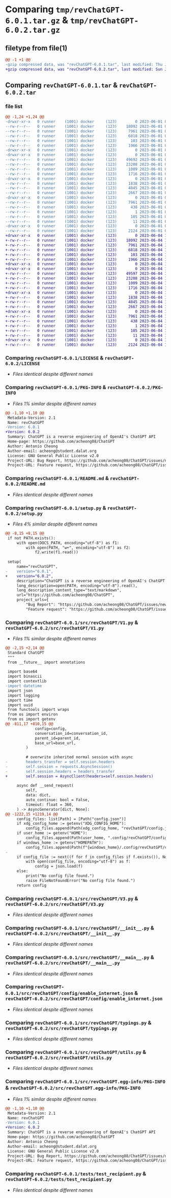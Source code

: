 # Comparing `tmp/revChatGPT-6.0.1.tar.gz` & `tmp/revChatGPT-6.0.2.tar.gz`

## filetype from file(1)

```diff
@@ -1 +1 @@
-gzip compressed data, was "revChatGPT-6.0.1.tar", last modified: Thu Jun  1 08:11:30 2023, max compression
+gzip compressed data, was "revChatGPT-6.0.2.tar", last modified: Sun Jun  4 10:39:34 2023, max compression
```

## Comparing `revChatGPT-6.0.1.tar` & `revChatGPT-6.0.2.tar`

### file list

```diff
@@ -1,24 +1,24 @@
-drwxr-xr-x   0 runner    (1001) docker     (123)        0 2023-06-01 08:11:30.650598 revChatGPT-6.0.1/
--rw-r--r--   0 runner    (1001) docker     (123)    18092 2023-06-01 08:11:00.000000 revChatGPT-6.0.1/LICENSE
--rw-r--r--   0 runner    (1001) docker     (123)     7961 2023-06-01 08:11:30.650598 revChatGPT-6.0.1/PKG-INFO
--rw-r--r--   0 runner    (1001) docker     (123)     6818 2023-06-01 08:11:30.000000 revChatGPT-6.0.1/README.md
--rw-r--r--   0 runner    (1001) docker     (123)      103 2023-06-01 08:11:30.654598 revChatGPT-6.0.1/setup.cfg
--rw-r--r--   0 runner    (1001) docker     (123)     1966 2023-06-01 08:11:00.000000 revChatGPT-6.0.1/setup.py
-drwxr-xr-x   0 runner    (1001) docker     (123)        0 2023-06-01 08:11:30.646598 revChatGPT-6.0.1/src/
-drwxr-xr-x   0 runner    (1001) docker     (123)        0 2023-06-01 08:11:30.650598 revChatGPT-6.0.1/src/revChatGPT/
--rw-r--r--   0 runner    (1001) docker     (123)    49692 2023-06-01 08:11:00.000000 revChatGPT-6.0.1/src/revChatGPT/V1.py
--rw-r--r--   0 runner    (1001) docker     (123)    23208 2023-06-01 08:11:00.000000 revChatGPT-6.0.1/src/revChatGPT/V3.py
--rw-r--r--   0 runner    (1001) docker     (123)     1009 2023-06-01 08:11:00.000000 revChatGPT-6.0.1/src/revChatGPT/__init__.py
--rw-r--r--   0 runner    (1001) docker     (123)     1716 2023-06-01 08:11:00.000000 revChatGPT-6.0.1/src/revChatGPT/__main__.py
-drwxr-xr-x   0 runner    (1001) docker     (123)        0 2023-06-01 08:11:30.650598 revChatGPT-6.0.1/src/revChatGPT/config/
--rw-r--r--   0 runner    (1001) docker     (123)     1838 2023-06-01 08:11:00.000000 revChatGPT-6.0.1/src/revChatGPT/config/enable_internet.json
--rw-r--r--   0 runner    (1001) docker     (123)     4845 2023-06-01 08:11:00.000000 revChatGPT-6.0.1/src/revChatGPT/typings.py
--rw-r--r--   0 runner    (1001) docker     (123)     2667 2023-06-01 08:11:00.000000 revChatGPT-6.0.1/src/revChatGPT/utils.py
-drwxr-xr-x   0 runner    (1001) docker     (123)        0 2023-06-01 08:11:30.650598 revChatGPT-6.0.1/src/revChatGPT.egg-info/
--rw-r--r--   0 runner    (1001) docker     (123)     7961 2023-06-01 08:11:30.000000 revChatGPT-6.0.1/src/revChatGPT.egg-info/PKG-INFO
--rw-r--r--   0 runner    (1001) docker     (123)      438 2023-06-01 08:11:30.000000 revChatGPT-6.0.1/src/revChatGPT.egg-info/SOURCES.txt
--rw-r--r--   0 runner    (1001) docker     (123)        1 2023-06-01 08:11:30.000000 revChatGPT-6.0.1/src/revChatGPT.egg-info/dependency_links.txt
--rw-r--r--   0 runner    (1001) docker     (123)      105 2023-06-01 08:11:30.000000 revChatGPT-6.0.1/src/revChatGPT.egg-info/requires.txt
--rw-r--r--   0 runner    (1001) docker     (123)       11 2023-06-01 08:11:30.000000 revChatGPT-6.0.1/src/revChatGPT.egg-info/top_level.txt
-drwxr-xr-x   0 runner    (1001) docker     (123)        0 2023-06-01 08:11:30.650598 revChatGPT-6.0.1/tests/
--rw-r--r--   0 runner    (1001) docker     (123)     2124 2023-06-01 08:11:00.000000 revChatGPT-6.0.1/tests/test_recipient.py
+drwxr-xr-x   0 runner    (1001) docker     (123)        0 2023-06-04 10:39:34.770125 revChatGPT-6.0.2/
+-rw-r--r--   0 runner    (1001) docker     (123)    18092 2023-06-04 10:39:03.000000 revChatGPT-6.0.2/LICENSE
+-rw-r--r--   0 runner    (1001) docker     (123)     7961 2023-06-04 10:39:34.770125 revChatGPT-6.0.2/PKG-INFO
+-rw-r--r--   0 runner    (1001) docker     (123)     6818 2023-06-04 10:39:34.000000 revChatGPT-6.0.2/README.md
+-rw-r--r--   0 runner    (1001) docker     (123)      103 2023-06-04 10:39:34.770125 revChatGPT-6.0.2/setup.cfg
+-rw-r--r--   0 runner    (1001) docker     (123)     1966 2023-06-04 10:39:03.000000 revChatGPT-6.0.2/setup.py
+drwxr-xr-x   0 runner    (1001) docker     (123)        0 2023-06-04 10:39:34.766125 revChatGPT-6.0.2/src/
+drwxr-xr-x   0 runner    (1001) docker     (123)        0 2023-06-04 10:39:34.770125 revChatGPT-6.0.2/src/revChatGPT/
+-rw-r--r--   0 runner    (1001) docker     (123)    49597 2023-06-04 10:39:03.000000 revChatGPT-6.0.2/src/revChatGPT/V1.py
+-rw-r--r--   0 runner    (1001) docker     (123)    23208 2023-06-04 10:39:03.000000 revChatGPT-6.0.2/src/revChatGPT/V3.py
+-rw-r--r--   0 runner    (1001) docker     (123)     1009 2023-06-04 10:39:03.000000 revChatGPT-6.0.2/src/revChatGPT/__init__.py
+-rw-r--r--   0 runner    (1001) docker     (123)     1716 2023-06-04 10:39:03.000000 revChatGPT-6.0.2/src/revChatGPT/__main__.py
+drwxr-xr-x   0 runner    (1001) docker     (123)        0 2023-06-04 10:39:34.770125 revChatGPT-6.0.2/src/revChatGPT/config/
+-rw-r--r--   0 runner    (1001) docker     (123)     1838 2023-06-04 10:39:03.000000 revChatGPT-6.0.2/src/revChatGPT/config/enable_internet.json
+-rw-r--r--   0 runner    (1001) docker     (123)     4845 2023-06-04 10:39:03.000000 revChatGPT-6.0.2/src/revChatGPT/typings.py
+-rw-r--r--   0 runner    (1001) docker     (123)     2667 2023-06-04 10:39:03.000000 revChatGPT-6.0.2/src/revChatGPT/utils.py
+drwxr-xr-x   0 runner    (1001) docker     (123)        0 2023-06-04 10:39:34.770125 revChatGPT-6.0.2/src/revChatGPT.egg-info/
+-rw-r--r--   0 runner    (1001) docker     (123)     7961 2023-06-04 10:39:34.000000 revChatGPT-6.0.2/src/revChatGPT.egg-info/PKG-INFO
+-rw-r--r--   0 runner    (1001) docker     (123)      438 2023-06-04 10:39:34.000000 revChatGPT-6.0.2/src/revChatGPT.egg-info/SOURCES.txt
+-rw-r--r--   0 runner    (1001) docker     (123)        1 2023-06-04 10:39:34.000000 revChatGPT-6.0.2/src/revChatGPT.egg-info/dependency_links.txt
+-rw-r--r--   0 runner    (1001) docker     (123)      105 2023-06-04 10:39:34.000000 revChatGPT-6.0.2/src/revChatGPT.egg-info/requires.txt
+-rw-r--r--   0 runner    (1001) docker     (123)       11 2023-06-04 10:39:34.000000 revChatGPT-6.0.2/src/revChatGPT.egg-info/top_level.txt
+drwxr-xr-x   0 runner    (1001) docker     (123)        0 2023-06-04 10:39:34.770125 revChatGPT-6.0.2/tests/
+-rw-r--r--   0 runner    (1001) docker     (123)     2124 2023-06-04 10:39:03.000000 revChatGPT-6.0.2/tests/test_recipient.py
```

### Comparing `revChatGPT-6.0.1/LICENSE` & `revChatGPT-6.0.2/LICENSE`

 * *Files identical despite different names*

### Comparing `revChatGPT-6.0.1/PKG-INFO` & `revChatGPT-6.0.2/PKG-INFO`

 * *Files 1% similar despite different names*

```diff
@@ -1,10 +1,10 @@
 Metadata-Version: 2.1
 Name: revChatGPT
-Version: 6.0.1
+Version: 6.0.2
 Summary: ChatGPT is a reverse engineering of OpenAI's ChatGPT API
 Home-page: https://github.com/acheong08/ChatGPT
 Author: Antonio Cheong
 Author-email: acheong@student.dalat.org
 License: GNU General Public License v2.0
 Project-URL: Bug Report, https://github.com/acheong08/ChatGPT/issues/new?assignees=&labels=bug-report&template=bug_report.yml&title=%5BBug%5D%3A+
 Project-URL: Feature request, https://github.com/acheong08/ChatGPT/issues/new?assignees=&labels=enhancement&template=feature_request.yml&title=%5BFeature+Request%5D%3A+
```

### Comparing `revChatGPT-6.0.1/README.md` & `revChatGPT-6.0.2/README.md`

 * *Files identical despite different names*

### Comparing `revChatGPT-6.0.1/setup.py` & `revChatGPT-6.0.2/setup.py`

 * *Files 4% similar despite different names*

```diff
@@ -8,15 +8,15 @@
 if not PATH.exists():
     with open(DOCS_PATH, encoding="utf-8") as f1:
         with open(PATH, "w+", encoding="utf-8") as f2:
             f2.write(f1.read())
 
 setup(
     name="revChatGPT",
-    version="6.0.1",
+    version="6.0.2",
     description="ChatGPT is a reverse engineering of OpenAI's ChatGPT API",
     long_description=open(PATH, encoding="utf-8").read(),
     long_description_content_type="text/markdown",
     url="https://github.com/acheong08/ChatGPT",
     project_urls={
         "Bug Report": "https://github.com/acheong08/ChatGPT/issues/new?assignees=&labels=bug-report&template=bug_report.yml&title=%5BBug%5D%3A+",
         "Feature request": "https://github.com/acheong08/ChatGPT/issues/new?assignees=&labels=enhancement&template=feature_request.yml&title=%5BFeature+Request%5D%3A+",
```

### Comparing `revChatGPT-6.0.1/src/revChatGPT/V1.py` & `revChatGPT-6.0.2/src/revChatGPT/V1.py`

 * *Files 1% similar despite different names*

```diff
@@ -2,15 +2,14 @@
 Standard ChatGPT
 """
 from __future__ import annotations
 
 import base64
 import binascii
 import contextlib
-import datetime
 import json
 import logging
 import time
 import uuid
 from functools import wraps
 from os import environ
 from os import getenv
@@ -811,17 +810,15 @@
             config=config,
             conversation_id=conversation_id,
             parent_id=parent_id,
             base_url=base_url,
         )
 
         # overwrite inherited normal session with async
-        headers_transfer = self.session.headers
-        self.session = requests.AsyncSession()
-        self.session.headers = headers_transfer
+        self.session = AsyncClient(headers=self.session.headers)
 
     async def __send_request(
         self,
         data: dict,
         auto_continue: bool = False,
         timeout: float = 360,
     ) -> AsyncGenerator[dict, None]:
@@ -1222,15 +1219,14 @@
     config_files: list[Path] = [Path("config.json")]
     if xdg_config_home := getenv("XDG_CONFIG_HOME"):
         config_files.append(Path(xdg_config_home, "revChatGPT/config.json"))
     if user_home := getenv("HOME"):
         config_files.append(Path(user_home, ".config/revChatGPT/config.json"))
     if windows_home := getenv("HOMEPATH"):
         config_files.append(Path(f"{windows_home}/.config/revChatGPT/config.json"))
-
     if config_file := next((f for f in config_files if f.exists()), None):
         with open(config_file, encoding="utf-8") as f:
             config = json.load(f)
     else:
         print("No config file found.")
         raise FileNotFoundError("No config file found.")
     return config
```

### Comparing `revChatGPT-6.0.1/src/revChatGPT/V3.py` & `revChatGPT-6.0.2/src/revChatGPT/V3.py`

 * *Files identical despite different names*

### Comparing `revChatGPT-6.0.1/src/revChatGPT/__init__.py` & `revChatGPT-6.0.2/src/revChatGPT/__init__.py`

 * *Files identical despite different names*

### Comparing `revChatGPT-6.0.1/src/revChatGPT/__main__.py` & `revChatGPT-6.0.2/src/revChatGPT/__main__.py`

 * *Files identical despite different names*

### Comparing `revChatGPT-6.0.1/src/revChatGPT/config/enable_internet.json` & `revChatGPT-6.0.2/src/revChatGPT/config/enable_internet.json`

 * *Files identical despite different names*

### Comparing `revChatGPT-6.0.1/src/revChatGPT/typings.py` & `revChatGPT-6.0.2/src/revChatGPT/typings.py`

 * *Files identical despite different names*

### Comparing `revChatGPT-6.0.1/src/revChatGPT/utils.py` & `revChatGPT-6.0.2/src/revChatGPT/utils.py`

 * *Files identical despite different names*

### Comparing `revChatGPT-6.0.1/src/revChatGPT.egg-info/PKG-INFO` & `revChatGPT-6.0.2/src/revChatGPT.egg-info/PKG-INFO`

 * *Files 1% similar despite different names*

```diff
@@ -1,10 +1,10 @@
 Metadata-Version: 2.1
 Name: revChatGPT
-Version: 6.0.1
+Version: 6.0.2
 Summary: ChatGPT is a reverse engineering of OpenAI's ChatGPT API
 Home-page: https://github.com/acheong08/ChatGPT
 Author: Antonio Cheong
 Author-email: acheong@student.dalat.org
 License: GNU General Public License v2.0
 Project-URL: Bug Report, https://github.com/acheong08/ChatGPT/issues/new?assignees=&labels=bug-report&template=bug_report.yml&title=%5BBug%5D%3A+
 Project-URL: Feature request, https://github.com/acheong08/ChatGPT/issues/new?assignees=&labels=enhancement&template=feature_request.yml&title=%5BFeature+Request%5D%3A+
```

### Comparing `revChatGPT-6.0.1/tests/test_recipient.py` & `revChatGPT-6.0.2/tests/test_recipient.py`

 * *Files identical despite different names*


